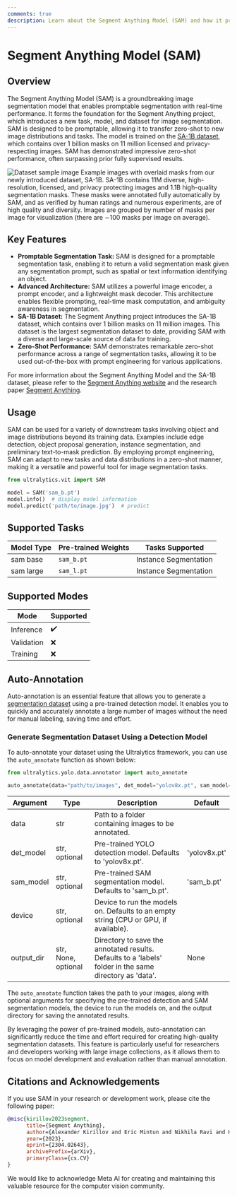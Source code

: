 ```yaml
---
comments: true
description: Learn about the Segment Anything Model (SAM) and how it provides promptable image segmentation through an advanced architecture and the SA-1B dataset.
---
```


# Segment Anything Model (SAM)

## Overview

The Segment Anything Model (SAM) is a groundbreaking image segmentation model that enables promptable segmentation with real-time performance. It forms the foundation for the Segment Anything project, which introduces a new task, model, and dataset for image segmentation. SAM is designed to be promptable, allowing it to transfer zero-shot to new image distributions and tasks. The model is trained on the [SA-1B dataset](https://ai.facebook.com/datasets/segment-anything/), which contains over 1 billion masks on 11 million licensed and privacy-respecting images. SAM has demonstrated impressive zero-shot performance, often surpassing prior fully supervised results.

![Dataset sample image](https://user-images.githubusercontent.com/26833433/238056229-0e8ffbeb-f81a-477e-a490-aff3d82fd8ce.jpg)
Example images with overlaid masks from our newly introduced dataset, SA-1B. SA-1B contains 11M diverse, high-resolution, licensed, and privacy protecting images and 1.1B high-quality segmentation masks. These masks were annotated fully automatically by SAM, and as verified by human ratings and numerous experiments, are of high quality and diversity. Images are grouped by number of masks per image for visualization (there are ∼100 masks per image on average).

## Key Features

- **Promptable Segmentation Task:** SAM is designed for a promptable segmentation task, enabling it to return a valid segmentation mask given any segmentation prompt, such as spatial or text information identifying an object.
- **Advanced Architecture:** SAM utilizes a powerful image encoder, a prompt encoder, and a lightweight mask decoder. This architecture enables flexible prompting, real-time mask computation, and ambiguity awareness in segmentation.
- **SA-1B Dataset:** The Segment Anything project introduces the SA-1B dataset, which contains over 1 billion masks on 11 million images. This dataset is the largest segmentation dataset to date, providing SAM with a diverse and large-scale source of data for training.
- **Zero-Shot Performance:** SAM demonstrates remarkable zero-shot performance across a range of segmentation tasks, allowing it to be used out-of-the-box with prompt engineering for various applications.

For more information about the Segment Anything Model and the SA-1B dataset, please refer to the [Segment Anything website](https://segment-anything.com) and the research paper [Segment Anything](https://arxiv.org/abs/2304.02643).

## Usage

SAM can be used for a variety of downstream tasks involving object and image distributions beyond its training data. Examples include edge detection, object proposal generation, instance segmentation, and preliminary text-to-mask prediction. By employing prompt engineering, SAM can adapt to new tasks and data distributions in a zero-shot manner, making it a versatile and powerful tool for image segmentation tasks.

```python
from ultralytics.vit import SAM

model = SAM('sam_b.pt')
model.info()  # display model information
model.predict('path/to/image.jpg')  # predict
```

## Supported Tasks

| Model Type | Pre-trained Weights | Tasks Supported       |
|------------|---------------------|-----------------------|
| sam base   | `sam_b.pt`          | Instance Segmentation |
| sam large  | `sam_l.pt`          | Instance Segmentation |

## Supported Modes

| Mode       | Supported          |
|------------|--------------------|
| Inference  | :heavy_check_mark: |
| Validation | :x:                |
| Training   | :x:                |

## Auto-Annotation

Auto-annotation is an essential feature that allows you to generate a [segmentation dataset](https://docs.ultralytics.com/datasets/segment) using a pre-trained detection model. It enables you to quickly and accurately annotate a large number of images without the need for manual labeling, saving time and effort.

### Generate Segmentation Dataset Using a Detection Model

To auto-annotate your dataset using the Ultralytics framework, you can use the `auto_annotate` function as shown below:

```python
from ultralytics.yolo.data.annotator import auto_annotate

auto_annotate(data="path/to/images", det_model="yolov8x.pt", sam_model='sam_b.pt')
```

| Argument   | Type                | Description                                                                                             | Default      |
|------------|---------------------|---------------------------------------------------------------------------------------------------------|--------------|
| data       | str                 | Path to a folder containing images to be annotated.                                                     |              |
| det_model  | str, optional       | Pre-trained YOLO detection model. Defaults to 'yolov8x.pt'.                                             | 'yolov8x.pt' |
| sam_model  | str, optional       | Pre-trained SAM segmentation model. Defaults to 'sam_b.pt'.                                             | 'sam_b.pt'   |
| device     | str, optional       | Device to run the models on. Defaults to an empty string (CPU or GPU, if available).                    |              |
| output_dir | str, None, optional | Directory to save the annotated results. Defaults to a 'labels' folder in the same directory as 'data'. | None         |

The `auto_annotate` function takes the path to your images, along with optional arguments for specifying the pre-trained detection and SAM segmentation models, the device to run the models on, and the output directory for saving the annotated results.

By leveraging the power of pre-trained models, auto-annotation can significantly reduce the time and effort required for creating high-quality segmentation datasets. This feature is particularly useful for researchers and developers working with large image collections, as it allows them to focus on model development and evaluation rather than manual annotation.

## Citations and Acknowledgements

If you use SAM in your research or development work, please cite the following paper:

```bibtex
@misc{kirillov2023segment,
      title={Segment Anything}, 
      author={Alexander Kirillov and Eric Mintun and Nikhila Ravi and Hanzi Mao and Chloe Rolland and Laura Gustafson and Tete Xiao and Spencer Whitehead and Alexander C. Berg and Wan-Yen Lo and Piotr Dollár and Ross Girshick},
      year={2023},
      eprint={2304.02643},
      archivePrefix={arXiv},
      primaryClass={cs.CV}
}
```

We would like to acknowledge Meta AI for creating and maintaining this valuable resource for the computer vision community.